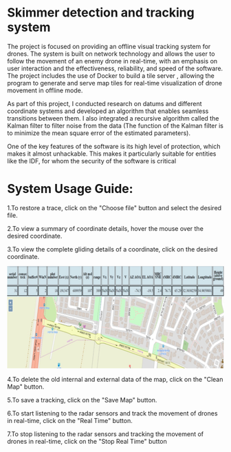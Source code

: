 # Skimmer detection and tracking system
The project is focused on providing an offline visual tracking system for drones. The system is built on network technology and allows the user to follow the movement of an enemy drone in real-time, with an emphasis on user interaction and the effectiveness, reliability, and speed of the software. 
The project includes the use of Docker to build a tile server , allowing the program to generate and serve map tiles for real-time visualization of drone movement in offline mode.

As part of this project, I conducted research on datums and different coordinate systems and developed an algorithm that enables seamless transitions between them. I also integrated a recursive algorithm called the Kalman filter to filter noise from the data (The function of the Kalman filter is to minimize the mean square error of the estimated parameters).

One of the key features of the software is its high level of protection, which makes it almost unhackable. This makes it particularly suitable for entities like the IDF, for whom the security of the software is critical



# System Usage Guide:
1.To restore a trace, click on the "Choose file" button and select the desired file.

2.To view a summary of coordinate details, hover the mouse over the desired coordinate.

3.To view the complete gliding details of a coordinate, click on the desired coordinate.

![Project logo](images/use1.jpg "My Project")

4.To delete the old internal and external data of the map, click on the "Clean Map" button.

5.To save a tracking, click on the "Save Map" button.

6.To start listening to the radar sensors and track the movement of drones in real-time, click on the "Real Time" button.

7.To stop listening to the radar sensors and tracking the movement of drones in real-time, click on the "Stop Real Time" button



